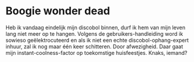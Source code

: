 # Boogie wonder dead
Heb ik vandaag eindelijk mijn discobol binnen, durf ik hem van mijn leven lang niet meer op te hangen. Volgens de gebruikers-handleiding word ik sowieso geëlektrocuteerd en als ik niet een echte discobol-ophang-expert inhuur, zal ik nog maar één keer schitteren. Door afwezigheid. Daar gaat mijn instant-coolness-factor op toekomstige huisfeestjes. Knaks, iemand?